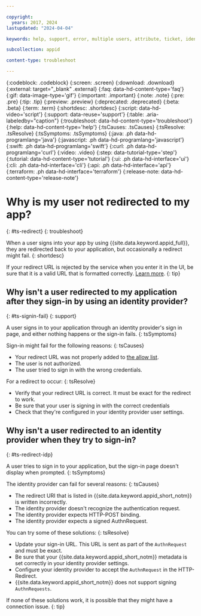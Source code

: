 ```yaml
---

copyright:
  years: 2017, 2024
lastupdated: "2024-04-04"

keywords: help, support, error, multiple users, attribute, ticket, identity provider, redirect uri, custom url, virtual user, idp, identity settings, user profile

subcollection: appid

content-type: troubleshoot

---
```


{:codeblock: .codeblock}
{:screen: .screen}
{:download: .download}
{:external: target="_blank" .external}
{:faq: data-hd-content-type='faq'}
{:gif: data-image-type='gif'}
{:important: .important}
{:note: .note}
{:pre: .pre}
{:tip: .tip}
{:preview: .preview}
{:deprecated: .deprecated}
{:beta: .beta}
{:term: .term}
{:shortdesc: .shortdesc}
{:script: data-hd-video='script'}
{:support: data-reuse='support'}
{:table: .aria-labeledby="caption"}
{:troubleshoot: data-hd-content-type='troubleshoot'}
{:help: data-hd-content-type='help'}
{:tsCauses: .tsCauses}
{:tsResolve: .tsResolve}
{:tsSymptoms: .tsSymptoms}
{:java: .ph data-hd-programlang='java'}
{:javascript: .ph data-hd-programlang='javascript'}
{:swift: .ph data-hd-programlang='swift'}
{:curl: .ph data-hd-programlang='curl'}
{:video: .video}
{:step: data-tutorial-type='step'}
{:tutorial: data-hd-content-type='tutorial'}
{:ui: .ph data-hd-interface='ui'}
{:cli: .ph data-hd-interface='cli'}
{:api: .ph data-hd-interface='api'}
{:terraform: .ph data-hd-interface='terraform'}
{:release-note: data-hd-content-type='release-note'}

# Why is my user not redirected to my app? 
{: #ts-redirect}
{: troubleshoot}

When a user signs into your app by using {{site.data.keyword.appid_full}}, they are redirected back to your application, but occasionally a redirect might fail.
{: shortdesc}


If your redirect URL is rejected by the service when you enter it in the UI, be sure that it is a valid URL that is formatted correctly. [Learn more](/docs/appid?topic=appid-managing-idp#add-redirect-uri).
{: tip}


## Why isn't a user redirected to my application after they sign-in by using an identity provider?
{: #ts-signin-fail}
{: support}

A user signs in to your application through an identity provider's sign in page, and either nothing happens or the sign-in fails.
{: tsSymptoms}

Sign-in might fail for the following reasons:
{: tsCauses}

* Your redirect URL was not properly added to [the allow list](/docs/appid?topic=appid-faq#faq-redirect).
* The user is not authorized.
* The user tried to sign in with the wrong credentials.

For a redirect to occur:
{: tsResolve}

* Verify that your redirect URL is correct. It must be exact for the redirect to work.
* Be sure that your user is signing in with the correct credentials
* Check that they're configured in your identity provider user settings.


## Why isn't a user redirected to an identity provider when they try to sign-in?
{: #ts-redirect-idp}

A user tries to sign in to your application, but the sign-in page doesn't display when prompted.
{: tsSymptoms}

The identity provider can fail for several reasons:
{: tsCauses}

* The redirect URI that is listed in {{site.data.keyword.appid_short_notm}} is written incorrectly.
* The identity provider doesn't recognize the authentication request.
* The identity provider expects HTTP-POST binding.
* The identity provider expects a signed AuthnRequest.

You can try some of these solutions:
{: tsResolve}

* Update your sign-in URL. This URL is sent as part of the `AuthnRequest` and must be exact.
* Be sure that your {{site.data.keyword.appid_short_notm}} metadata is set correctly in your identity provider settings.
* Configure your identity provider to accept the `AuthnRequest` in the HTTP-Redirect.
* {{site.data.keyword.appid_short_notm}} does not support signing `AuthnRequests`.

If none of these solutions work, it is possible that they might have a connection issue.
{: tip}

